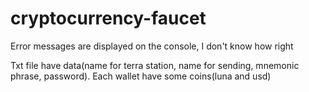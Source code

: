 # cryptocurrency-faucet

Error messages are displayed on the console, I don't know how right

Txt file have data(name for terra station, name for sending, mnemonic phrase, password). Each wallet have some coins(luna and usd)
